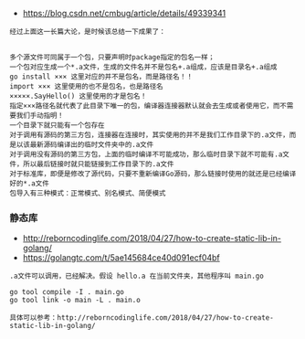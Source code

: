 * https://blog.csdn.net/cmbug/article/details/49339341
```
经过上面这一长篇大论，是时候该总结一下成果了：


多个源文件可同属于一个包，只要声明时package指定的包名一样；
一个包对应生成一个*.a文件，生成的文件名并不是包名+.a组成，应该是目录名+.a组成
go install ××× 这里对应的并不是包名，而是路径名！！
import ××× 这里使用的也不是包名，也是路径名
×××××.SayHello() 这里使用的才是包名！
指定×××路径名就代表了此目录下唯一的包，编译器连接器默认就会去生成或者使用它，而不需要我们手动指明！
一个目录下就只能有一个包存在
对于调用有源码的第三方包，连接器在连接时，其实使用的并不是我们工作目录下的.a文件，而是以该最新源码编译出的临时文件夹中的.a文件
对于调用没有源码的第三方包，上面的临时编译不可能成功，那么临时目录下就不可能有.a文件，所以最后链接时就只能链接到工作目录下的.a文件
对于标准库，即便是修改了源代码，只要不重新编译Go源码，那么链接时使用的就还是已经编译好的*.a文件
包导入有三种模式：正常模式、别名模式、简便模式

```

### 静态库
* http://reborncodinglife.com/2018/04/27/how-to-create-static-lib-in-golang/
* https://golangtc.com/t/5ae145684ce40d091ecf04bf
```
.a文件可以调用，已经解决。假设 hello.a 在当前文件夹，其他程序叫 main.go

go tool compile -I . main.go
go tool link -o main -L . main.o

具体可以参考：http://reborncodinglife.com/2018/04/27/how-to-create-static-lib-in-golang/
```
